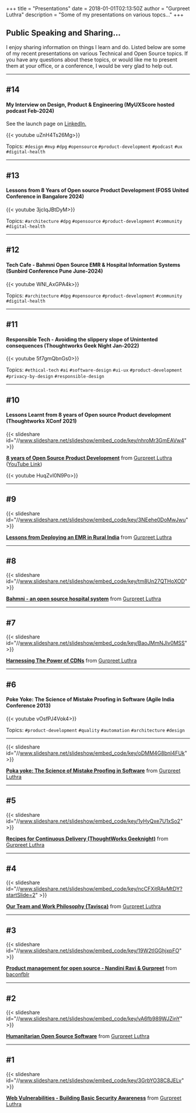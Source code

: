 +++
title = "Presentations"
date = 2018-01-01T02:13:50Z
author = "Gurpreet Luthra"
description = "Some of my presentations on various topcs..."
+++

## Public Speaking and Sharing...

I enjoy sharing information on things I learn and do. Listed below are some of my recent presentations on various Technical and Open Source topics. If you have any questions about these topics, or would like me to present them at your office, or a conference, I would be very glad to help out.

* * *
## #14
#### My Interview on Design, Product & Engineering (MyUXScore hosted podcast Feb-2024)

See the launch page on [LinkedIn.](https://www.linkedin.com/posts/gurpreetluthra_myuxscore-podcastsnippet-podcastreel-activity-7291328770387419136-aGGN?utm_source=share&utm_medium=member_desktop)

{{< youtube  uZnH4Ts26Mg>}}

Topics: `#design` `#mvp` `#dpg` `#opensource`  `#product-development` `#podcast` `#ux` `#digital-health`

* * *
## #13
#### Lessons from 8 Years of Open source Product Development (FOSS United Conference in Bangalore 2024)

{{< youtube  3jcIqJBtDyM>}}

Topics: `#architecture` `#dpg` `#opensource` `#product-development` `#community` `#digital-health`

* * *
## #12
#### Tech Cafe - Bahmni Open Source EMR & Hospital Information Systems (Sunbird Conference Pune June-2024)

{{< youtube  WNl_AxGPA4k>}}

Topics: `#architecture` `#dpg` `#opensource` `#product-development` `#community` `#digital-health`

* * *
## #11
#### Responsible Tech - Avoiding the slippery slope of Unintented consequences (Thoughtworks Geek Night Jan-2022)

{{< youtube  5f7gmQbnGs0>}}

Topics: `#ethical-tech` `#ai` `#software-design` `#ui-ux` `#product-development` `#privacy-by-design` `#responsible-design`

* * *
## #10

#### Lessons Learnt from 8 years of Open source Product development (Thoughtworks XConf 2021)
{{< slideshare id="//www.slideshare.net/slideshow/embed_code/key/nhroMr3GmEAVw4" >}}

**[8 years of Open Source Product Development](//www.slideshare.net/slideshow/lessons-learnt-from-8-years-of-foss-bahmni-development/270574325 "8 years of Open source Product Development")** from [Gurpreet Luthra](//www.slideshare.net/gsluthra) ([YouTube Link](https://www.youtube.com/watch?v=HuqZvI0N9Po&list=PL8f-F_Zx8XA-kMENPeMMXT9KKo-x4F_NO&index=7))

{{< youtube  HuqZvI0N9Po>}}
* * *
## #9

{{< slideshare id="//www.slideshare.net/slideshow/embed_code/key/3NEehe0DoMwJwu" >}}

**[Lessons from Deploying an EMR in Rural India](//www.slideshare.net/gsluthra/lessons-from-deploying-an-emr-in-rural-india "Lessons from Deploying an EMR in Rural India")** from [Gurpreet Luthra](//www.slideshare.net/gsluthra)

* * *
## #8

{{< slideshare id="//www.slideshare.net/slideshow/embed_code/key/tm8Un27QTHoXOD" >}}

**[Bahmni - an open source hospital system](//www.slideshare.net/gsluthra/bahmni-an-open-source-hospital-system "Bahmni - an open source hospital system")** from [Gurpreet Luthra](//www.slideshare.net/gsluthra)

* * *
## #7

{{< slideshare id="//www.slideshare.net/slideshow/embed_code/key/BaoJMmNJIv0MSS" >}}

**[Harnessing The Power of CDNs](//www.slideshare.net/gsluthra/harnessing-the-power-of-cdns "Harnessing The Power of CDNs")** from [Gurpreet Luthra](//www.slideshare.net/gsluthra)

* * *
## #6
#### Poke Yoke: The Science of Mistake Proofing in Software (Agile India Conference 2013)
{{< youtube  vOsfPJ4Vok4>}}

Topics: `#product-development` `#quality` `#automation` `#architecture` `#design` 

* * *

{{< slideshare id="//www.slideshare.net/slideshow/embed_code/key/oDMM4G8bnI4FUk" >}}

**[Poka yoke: The Science of Mistake Proofing in Software](//www.slideshare.net/gsluthra/poka-yoke-the-science-of-mistake-proofing-for-slideshare "Poka yoke: The Science of Mistake Proofing in Software")** from [Gurpreet Luthra](//www.slideshare.net/gsluthra)

* * *
## #5
{{< slideshare id="//www.slideshare.net/slideshow/embed_code/key/1yHyQxe7U1xSo2" >}}

**[Recipes for Continuous Delivery (ThoughtWorks Geeknight)](//www.slideshare.net/gsluthra/recipes-for-continuous-delivery-thoughtworks-geeknight "Recipes for Continuous Delivery (ThoughtWorks Geeknight)")** from [Gurpreet Luthra](https://www.slideshare.net/gsluthra)

* * *
## #4

{{< slideshare id="//www.slideshare.net/slideshow/embed_code/key/ncCFXitRAvMtDY?startSlide=2" >}}

**[Our Team and Work Philosophy (Tavisca)](//www.slideshare.net/tavisca/our-team-and-work-philosophy-tavisca "Our Team and Work Philosophy (Tavisca)")** from [Gurpreet Luthra](https://www.slideshare.net/tavisca)

* * *
## #3

{{< slideshare id="//www.slideshare.net/slideshow/embed_code/key/19W2tIGGhjxpFO" >}}

**[Product management for open source - Nandini Ravi & Gurpreet](//www.slideshare.net/baconfblr/product-management-for-open-source-software-nandini-ravi-and-gurpreet-luthra "Product management for open source software - Nandini Ravi and Gurpreet Luthra")** from [baconfblr](//www.slideshare.net/baconfblr)

* * *
## #2

{{< slideshare id="//www.slideshare.net/slideshow/embed_code/key/vA6fb989WJZinY" >}}

**[Humanitarian Open Source Software](//www.slideshare.net/gsluthra/humanitarian-open-source-software "Humanitarian Open Source Software")** from [Gurpreet Luthra](https://www.slideshare.net/gsluthra)

* * *

## #1

{{< slideshare id="//www.slideshare.net/slideshow/embed_code/key/3GrbYO38C8JELv" >}}

**[Web Vulnerabilities - Building Basic Security Awareness](//www.slideshare.net/gsluthra/web-vulnerabilities-building-basic-security-awareness "Web Vulnerabilities - Building Basic Security Awareness")** from [Gurpreet Luthra](//www.slideshare.net/gsluthra)
